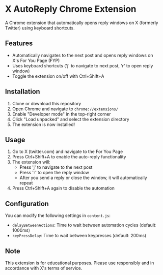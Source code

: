 # X AutoReply Chrome Extension

A Chrome extension that automatically opens reply windows on X (formerly Twitter) using keyboard shortcuts.

## Features

- Automatically navigates to the next post and opens reply windows on X's For You Page (FYP)
- Uses keyboard shortcuts ('j' to navigate to next post, 'r' to open reply window)
- Toggle the extension on/off with Ctrl+Shift+A

## Installation

1. Clone or download this repository
2. Open Chrome and navigate to `chrome://extensions/`
3. Enable "Developer mode" in the top-right corner
4. Click "Load unpacked" and select the extension directory
5. The extension is now installed!

## Usage

1. Go to X (twitter.com) and navigate to the For You Page
2. Press Ctrl+Shift+A to enable the auto-reply functionality
3. The extension will:
   - Press 'j' to navigate to the next post
   - Press 'r' to open the reply window
   - After you send a reply or close the window, it will automatically repeat
4. Press Ctrl+Shift+A again to disable the automation

## Configuration

You can modify the following settings in `content.js`:

- `delayBetweenActions`: Time to wait between automation cycles (default: 1000ms)
- `keyPressDelay`: Time to wait between keypresses (default: 200ms)

## Note

This extension is for educational purposes. Please use responsibly and in accordance with X's terms of service.
